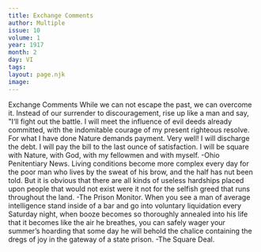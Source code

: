 ```yaml
---
title: Exchange Comments
author: Multiple
issue: 10
volume: 1
year: 1917
month: 2
day: VI
tags:
layout: page.njk
image:
---
```

Exchange Comments   While we can not escape the past, we can overcome it. Instead of our surrender to discouragement, rise up like a man and say, "I‘ll fight out the battle. I will meet the influence of evil deeds already committed, with the indomitable courage of my present righteous resolve. For what I have done Nature demands payment. Very well! I will discharge the debt. I will pay the bill to the last ounce of satisfaction. I will be square with Nature, with God, with my fellowmen and with myself. -Ohio Penitentiary News.      Living conditions become more complex every day for the poor man who lives by the sweat of his brow, and the half has nut been told. But it is obvious that there are all kinds of useless hardships placed upon people that would not exist were it not for the selfish greed that runs throughout the land. -The Prison Monitor.      When you see a man of average intelligence stand inside of a bar and go into voluntary liquidation every Saturday night, when booze becomes so thoroughly annealed into his life that it becomes like the air he breathes, you can safely wager your summer’s hoarding that some day he will behold the chalice containing the dregs of joy in the gateway of a state prison. -The Square Deal.   
